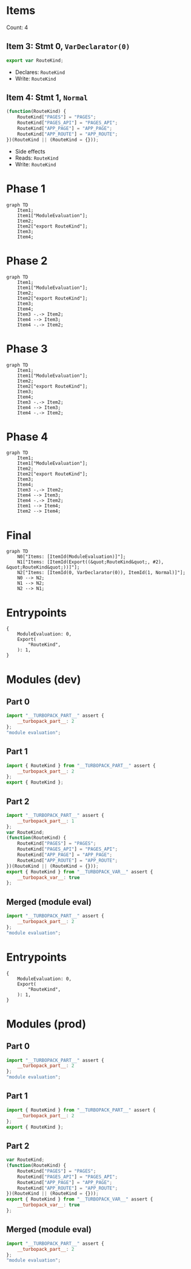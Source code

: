 # Items

Count: 4

## Item 3: Stmt 0, `VarDeclarator(0)`

```js
export var RouteKind;

```

- Declares: `RouteKind`
- Write: `RouteKind`

## Item 4: Stmt 1, `Normal`

```js
(function(RouteKind) {
    RouteKind["PAGES"] = "PAGES";
    RouteKind["PAGES_API"] = "PAGES_API";
    RouteKind["APP_PAGE"] = "APP_PAGE";
    RouteKind["APP_ROUTE"] = "APP_ROUTE";
})(RouteKind || (RouteKind = {}));

```

- Side effects
- Reads: `RouteKind`
- Write: `RouteKind`

# Phase 1
```mermaid
graph TD
    Item1;
    Item1["ModuleEvaluation"];
    Item2;
    Item2["export RouteKind"];
    Item3;
    Item4;
```
# Phase 2
```mermaid
graph TD
    Item1;
    Item1["ModuleEvaluation"];
    Item2;
    Item2["export RouteKind"];
    Item3;
    Item4;
    Item3 -.-> Item2;
    Item4 --> Item3;
    Item4 -.-> Item2;
```
# Phase 3
```mermaid
graph TD
    Item1;
    Item1["ModuleEvaluation"];
    Item2;
    Item2["export RouteKind"];
    Item3;
    Item4;
    Item3 -.-> Item2;
    Item4 --> Item3;
    Item4 -.-> Item2;
```
# Phase 4
```mermaid
graph TD
    Item1;
    Item1["ModuleEvaluation"];
    Item2;
    Item2["export RouteKind"];
    Item3;
    Item4;
    Item3 -.-> Item2;
    Item4 --> Item3;
    Item4 -.-> Item2;
    Item1 --> Item4;
    Item2 --> Item4;
```
# Final
```mermaid
graph TD
    N0["Items: [ItemId(ModuleEvaluation)]"];
    N1["Items: [ItemId(Export((&quot;RouteKind&quot;, #2), &quot;RouteKind&quot;))]"];
    N2["Items: [ItemId(0, VarDeclarator(0)), ItemId(1, Normal)]"];
    N0 --> N2;
    N1 --> N2;
    N2 --> N1;
```
# Entrypoints

```
{
    ModuleEvaluation: 0,
    Export(
        "RouteKind",
    ): 1,
}
```


# Modules (dev)
## Part 0
```js
import "__TURBOPACK_PART__" assert {
    __turbopack_part__: 2
};
"module evaluation";

```
## Part 1
```js
import { RouteKind } from "__TURBOPACK_PART__" assert {
    __turbopack_part__: 2
};
export { RouteKind };

```
## Part 2
```js
import "__TURBOPACK_PART__" assert {
    __turbopack_part__: 1
};
var RouteKind;
(function(RouteKind) {
    RouteKind["PAGES"] = "PAGES";
    RouteKind["PAGES_API"] = "PAGES_API";
    RouteKind["APP_PAGE"] = "APP_PAGE";
    RouteKind["APP_ROUTE"] = "APP_ROUTE";
})(RouteKind || (RouteKind = {}));
export { RouteKind } from "__TURBOPACK_VAR__" assert {
    __turbopack_var__: true
};

```
## Merged (module eval)
```js
import "__TURBOPACK_PART__" assert {
    __turbopack_part__: 2
};
"module evaluation";

```
# Entrypoints

```
{
    ModuleEvaluation: 0,
    Export(
        "RouteKind",
    ): 1,
}
```


# Modules (prod)
## Part 0
```js
import "__TURBOPACK_PART__" assert {
    __turbopack_part__: 2
};
"module evaluation";

```
## Part 1
```js
import { RouteKind } from "__TURBOPACK_PART__" assert {
    __turbopack_part__: 2
};
export { RouteKind };

```
## Part 2
```js
var RouteKind;
(function(RouteKind) {
    RouteKind["PAGES"] = "PAGES";
    RouteKind["PAGES_API"] = "PAGES_API";
    RouteKind["APP_PAGE"] = "APP_PAGE";
    RouteKind["APP_ROUTE"] = "APP_ROUTE";
})(RouteKind || (RouteKind = {}));
export { RouteKind } from "__TURBOPACK_VAR__" assert {
    __turbopack_var__: true
};

```
## Merged (module eval)
```js
import "__TURBOPACK_PART__" assert {
    __turbopack_part__: 2
};
"module evaluation";

```
